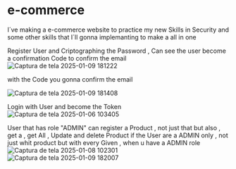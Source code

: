 # e-commerce
I´ve making a e-commerce website to practice my new Skills in Security  and some other skills that I´ll gonna implemanting to make a all in one 



Register User and Criptographing the Password , Can see the user become a confirmation Code to confirm the email 
![Captura de tela 2025-01-09 181222](https://github.com/user-attachments/assets/f8a76c9f-4eb7-4501-b6f1-9f782e52c54c)

with the  Code you gonna confirm the email 

![Captura de tela 2025-01-09 181408](https://github.com/user-attachments/assets/9b243247-5320-4818-9dde-ba1156c10941)



Login with User and become the Token 
![Captura de tela 2025-01-06 103405](https://github.com/user-attachments/assets/ea00b192-6d3f-4f39-8d73-fc5d1ebc838d)



User that has role "ADMIN" can register a Product , not just that but also , get a , get All , Update and delete Product 
if the User are a ADMIN only ,
not just whit product but with every Given , when u have a ADMIN role 
![Captura de tela 2025-01-08 102301](https://github.com/user-attachments/assets/207064b1-cd96-48d9-9a85-408cb4539c7d)
![Captura de tela 2025-01-09 182007](https://github.com/user-attachments/assets/b5c62824-c4c0-40e5-b168-6209ba39a6fc)
